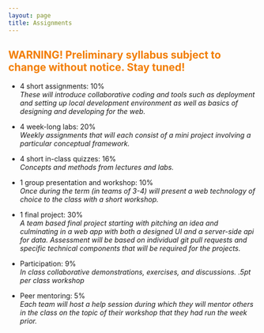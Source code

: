 ```yaml
---
layout: page
title: Assignments
---
```


## <span style="color: #F27D00">WARNING! Preliminary syllabus subject to change without notice. Stay tuned!</span> ##


- 4 short assignments: 10%
*<br>These will introduce collaborative coding and tools such as deployment and setting up local development environment as well as basics of designing and developing for the web.*

- 4 week-long labs:  20%
*<br>Weekly assignments that will each consist of a mini project involving a particular conceptual framework.*

- 4 short in-class quizzes:  16%
*<br>Concepts and methods from lectures and labs.*

- 1 group presentation and workshop: 10%
*<br>Once during the term (in teams of 3-4) will present a web technology of choice to the class with a short workshop.*

- 1 final project:  30%
*<br>A team based final project starting with pitching an idea and culminating in a web app with both a designed UI and a server-side api for data.  Assessment will be based on individual git pull requests and specific technical components that will be required for the projects.*

- Participation:  9%
*<br>In class collaborative demonstrations, exercises, and discussions. .5pt per class workshop*

- Peer mentoring: 5%
*<br>Each team will host a help session during which they will mentor others in the class on the topic of their workshop that they had run the week prior.*
